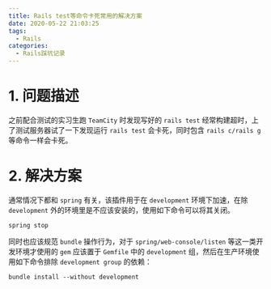 ```yaml
---
title: Rails test等命令卡死常用的解决方案
date: 2020-05-22 21:03:25
tags:
  - Rails
categories:
  - Rails踩坑记录
---
```

# 1. 问题描述
之前配合测试的实习生跑 `TeamCity` 时发现写好的 `rails test` 经常构建超时，上了测试服务器试了一下发现运行 `rails test` 会卡死，同时包含 `rails c/rails g` 等命令一样会卡死。

# 2. 解决方案
通常情况下都和 `spring` 有关，该插件用于在 `development` 环境下加速，在除 `development` 外的环境里是不应该安装的，使用如下命令可以将其关闭。
~~~ shell
spring stop
~~~

同时也应该规范 `bundle` 操作行为，对于 `spring/web-console/listen` 等这一类开发环境才使用的 `gem` 应该置于 `Gemfile` 中的 `development` 组，然后在生产环境使用如下命令排除 `development group` 的依赖：
~~~ shell
bundle install --without development
~~~
